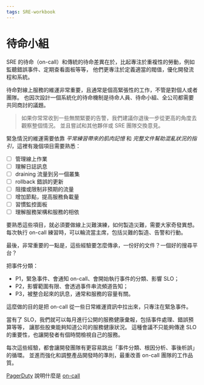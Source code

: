```yaml
---
tags: SRE-workbook
---
```


# 待命小組

SRE 的待命（on-call）和傳統的待命差異在於，比起專注於重複性的勞動，例如監聽錯誤事件、定期查看面板等等，
他們更專注於定義適當的閥值，優化開發流程和系統。

待命對線上服務的維運非常重要，且通常是個高緊張性的工作，不管是對個人或者團隊。
也因次設計一個系統化的待命機制是待命人員、待命小組、全公司都需要共同商討的議題。

> 如果你常常收到一些無關緊要的告警，我們建議你退後一步從更高的角度去觀察整個情況。
> 並且嘗試和其他夥伴或 SRE 團隊交換意見。

緊急情況的維運需要依靠 *平常練習帶來的肌肉記憶* 和 *完整文件幫助混亂狀況的指引*，這裡有幾個項目需要熟悉：

- [ ] 管理線上作業
- [ ] 理解日誌訊息
- [ ] draining 流量到另一個叢集
- [ ] rollback 錯誤的更新
- [ ] 阻擋或限制非預期的流量
- [ ] 增加節點，提高服務負載量
- [ ] 習慣監控面板
- [ ] 理解服務架構和服務的相依

要熟悉這些項目，就必須要做線上災難演練，如何製造災難，需要大家奇發異想。
每次執行 on-call 練習時，可以輪流當主席，包括災難的製造、告警和行動。

最後，非常重要的一點是，這些經驗要怎麼傳承，一份好的文件？一個好的搜尋平台？

把事件分類：

- P1，緊急事件、會通知 on-call、會開始執行事件的分類、影響 SLO；
- P2，影響範圍有限、會透過事件串流頻道告知；
- P3，被整合起來的訊息，通常和服務的容量有關。

這麼做的目的是把 on-call 從一些日常維運資訊中拉出來，只專注在緊急事件。

當有了 SLO，我們就可以每月進行公開的服務健康彙報，包括事件處理、錯誤預算等等，
讓那些股東能夠知道公司的服務健康狀況。
這種會議不只能夠傳達 SLO 的重要性，也讓開發者有個時間檢視自己的服務。

每次這些經驗，都會讓開發團隊有更容易跳出「事件分類、根因分析、事後析誤」的循環。
並進而強化和調整產品開發時的準則，最重改善 on-call 團隊的工作品質。

[PagerDuty](https://response.pagerduty.com/) 說明什麼是 [on-call](https://response.pagerduty.com/oncall/being_oncall/)
